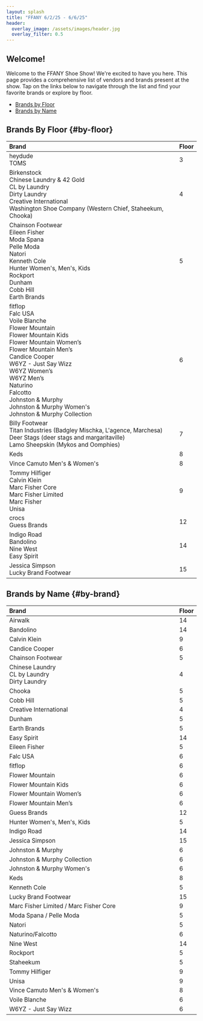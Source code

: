```yaml
---
layout: splash
title: "FFANY 6/2/25 - 6/6/25"
header:
  overlay_image: /assets/images/header.jpg
  overlay_filter: 0.5
---
```


<style>
table {
    width: 100% !important;
    border-collapse: collapse;
		font-size: 1.1em;
}

thead {
    width: 100% !important;
}

th, td {
    text-align: left;
}

th:first-child, td:first-child {
    width: 90% !important;
}

th:last-child, td:last-child {
    width: 10% !important;
}
</style>
## Welcome!

Welcome to the FFANY Shoe Show! We're excited to have you here. This page provides a comprehensive list of vendors and brands present at the show. Tap on the links below to navigate through the list and find your favorite brands or explore by floor.

- [Brands by Floor](#by-floor)
- [Brands by Name](#by-brand)


## Brands By Floor {#by-floor}
<table style="width: 100%; border-collapse: collapse;">
    <thead style= "width: 100%;">
        <tr>
            <th>Brand</th>
            <th>Floor</th>
        </tr>
    </thead>
    <tbody>
        <tr>
            <td data-label="Brand">heydude<br>TOMS</td>
            <td data-label="Floor">3</td>
        </tr>
        <tr>
            <td data-label="Brand">Birkenstock<br>Chinese Laundry & 42 Gold<br>CL by Laundry<br>Dirty Laundry<br>Creative International<br>Washington Shoe Company (Western Chief, Staheekum, Chooka)</td>
            <td data-label="Floor">4</td>
        </tr>
        <tr>
            <td data-label="Brand">Chainson Footwear<br>Eileen Fisher<br>Moda Spana<br>Pelle Moda<br>Natori<br>Kenneth Cole<br>Hunter Women's, Men's, Kids<br>Rockport<br>Dunham<br>Cobb Hill<br>Earth Brands</td>
            <td data-label="Floor">5</td>
        </tr>
        <tr>
            <td data-label="Brand">fitflop<br>Falc USA<br>Voile Blanche<br>Flower Mountain<br>Flower Mountain Kids<br>Flower Mountain Women’s<br>Flower Mountain Men’s<br>Candice Cooper<br>W6YZ - Just Say Wizz<br>W6YZ Women’s<br>W6YZ Men’s<br>Naturino<br>Falcotto<br>Johnston & Murphy<br>Johnston & Murphy Women's<br>Johnston & Murphy Collection</td>
            <td data-label="Floor">6</td>
        </tr>
        <tr>
            <td data-label="Brand">Billy Footwear<br>Titan Industries (Badgley Mischka, L'agence, Marchesa)<br>Deer Stags (deer stags and margaritaville)<br>Lamo Sheepskin (Mykos and Oomphies)</td>
            <td data-label="Floor">7</td>
        </tr>
        <tr>
            <td data-label="Brand">Keds</td>
            <td data-label="Floor">8</td>
        </tr>
        <tr>
            <td data-label="Brand">Vince Camuto Men's & Women's</td>
            <td data-label="Floor">8</td>
        </tr>
        <tr>
            <td data-label="Brand">Tommy Hilfiger<br>Calvin Klein<br>Marc Fisher Core<br>Marc Fisher Limited<br>Marc Fisher<br>Unisa</td>
            <td data-label="Floor">9</td>
        </tr>
        <tr>
            <td data-label="Brand">crocs<br>Guess Brands</td>
            <td data-label="Floor">12</td>
        </tr>
        <tr>
            <td data-label="Brand">Indigo Road<br>Bandolino<br>Nine West<br>Easy Spirit</td>
            <td data-label="Floor">14</td>
        </tr>
        <tr>
            <td data-label="Brand">Jessica Simpson<br>Lucky Brand Footwear</td>
            <td data-label="Floor">15</td>
        </tr>
    </tbody>
</table>

## Brands by Name {#by-brand}

<table style="width: 100%; border-collapse: collapse;">
    <thead style="width: 100%;">
        <tr>
            <th>Brand</th>
            <th>Floor</th>
        </tr>
    </thead>
    <tbody>
        <tr>
            <td data-label="Brand">Airwalk</td>
            <td data-label="Floor">14</td>
        </tr>
        <tr>
            <td data-label="Brand">Bandolino</td>
            <td data-label="Floor">14</td>
        </tr>
        <tr>
            <td data-label="Brand">Calvin Klein</td>
            <td data-label="Floor">9</td>
        </tr>
        <tr>
            <td data-label="Brand">Candice Cooper</td>
            <td data-label="Floor">6</td>
        </tr>
        <tr>
            <td data-label="Brand">Chainson Footwear</td>
            <td data-label="Floor">5</td>
        </tr>
        <tr>
            <td data-label="Brand">Chinese Laundry<br>CL by Laundry<br>Dirty Laundry</td>
            <td data-label="Floor">4</td>
        </tr>
        <tr>
            <td data-label="Brand">Chooka</td>
            <td data-label="Floor">5</td>
        </tr>
        <tr>
            <td data-label="Brand">Cobb Hill</td>
            <td data-label="Floor">5</td>
        </tr>
        <tr>
            <td data-label="Brand">Creative International</td>
            <td data-label="Floor">4</td>
        </tr>
        <tr>
            <td data-label="Brand">Dunham</td>
            <td data-label="Floor">5</td>
        </tr>
        <tr>
            <td data-label="Brand">Earth Brands</td>
            <td data-label="Floor">5</td>
        </tr>
        <tr>
            <td data-label="Brand">Easy Spirit</td>
            <td data-label="Floor">14</td>
        </tr>
        <tr>
            <td data-label="Brand">Eileen Fisher</td>
            <td data-label="Floor">5</td>
        </tr>
        <tr>
            <td data-label="Brand">Falc USA</td>
            <td data-label="Floor">6</td>
        </tr>
        <tr>
            <td data-label="Brand">fitflop</td>
            <td data-label="Floor">6</td>
        </tr>
        <tr>
            <td data-label="Brand">Flower Mountain</td>
            <td data-label="Floor">6</td>
        </tr>
        <tr>
            <td data-label="Brand">Flower Mountain Kids</td>
            <td data-label="Floor">6</td>
        </tr>
        <tr>
            <td data-label="Brand">Flower Mountain Women’s</td>
            <td data-label="Floor">6</td>
        </tr>
        <tr>
            <td data-label="Brand">Flower Mountain Men’s</td>
            <td data-label="Floor">6</td>
        </tr>
        <tr>
            <td data-label="Brand">Guess Brands</td>
            <td data-label="Floor">12</td>
        </tr>
        <tr>
            <td data-label="Brand">Hunter Women's, Men's, Kids</td>
            <td data-label="Floor">5</td>
        </tr>
        <tr>
            <td data-label="Brand">Indigo Road</td>
            <td data-label="Floor">14</td>
        </tr>
        <tr>
            <td data-label="Brand">Jessica Simpson</td>
            <td data-label="Floor">15</td>
        </tr>
        <tr>
            <td data-label="Brand">Johnston & Murphy</td>
            <td data-label="Floor">6</td>
        </tr>
        <tr>
            <td data-label="Brand">Johnston & Murphy Collection</td>
            <td data-label="Floor">6</td>
        </tr>
        <tr>
            <td data-label="Brand">Johnston & Murphy Women's</td>
            <td data-label="Floor">6</td>
        </tr>
        <tr>
            <td data-label="Brand">Keds</td>
            <td data-label="Floor">8</td>
        </tr>
        <tr>
            <td data-label="Brand">Kenneth Cole</td>
            <td data-label="Floor">5</td>
        </tr>
        <tr>
            <td data-label="Brand">Lucky Brand Footwear</td>
            <td data-label="Floor">15</td>
        </tr>
        <tr>
            <td data-label="Brand">Marc Fisher Limited / Marc Fisher Core</td>
            <td data-label="Floor">9</td>
        </tr>
        <tr>
            <td data-label="Brand">Moda Spana / Pelle Moda</td>
            <td data-label="Floor">5</td>
        </tr>
        <tr>
            <td data-label="Brand">Natori</td>
            <td data-label="Floor">5</td>
        </tr>
        <tr>
            <td data-label="Brand">Naturino/Falcotto</td>
            <td data-label="Floor">6</td>
        </tr>
        <tr>
            <td data-label="Brand">Nine West</td>
            <td data-label="Floor">14</td>
        </tr>
        <tr>
            <td data-label="Brand">Rockport</td>
            <td data-label="Floor">5</td>
        </tr>
        <tr>
            <td data-label="Brand">Staheekum</td>
            <td data-label="Floor">5</td>
        </tr>
        <tr>
            <td data-label="Brand">Tommy Hilfiger</td>
            <td data-label="Floor">9</td>
        </tr>
        <tr>
            <td data-label="Brand">Unisa</td>
            <td data-label="Floor">9</td>
        </tr>
        <tr>
            <td data-label="Brand">Vince Camuto Men's & Women's</td>
            <td data-label="Floor">8</td>
        </tr>
        <tr>
            <td data-label="Brand">Voile Blanche</td>
            <td data-label="Floor">6</td>
        </tr>
        <tr>
            <td data-label="Brand">W6YZ - Just Say Wizz</td>
            <td data-label="Floor">6</td>
        </tr>
    </tbody>
</table>
